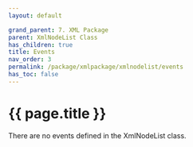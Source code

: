 ```yaml
---
layout: default

grand_parent: 7. XML Package
parent: XmlNodeList Class
has_children: true
title: Events
nav_order: 3
permalink: /package/xmlpackage/xmlnodelist/events
has_toc: false
---
```

# {{ page.title }}

There are no events defined in the XmlNodeList class.